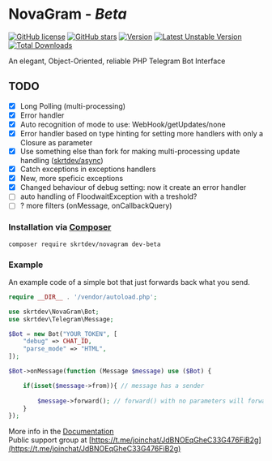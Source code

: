 # __NovaGram__ - _Beta_
[![GitHub license](https://img.shields.io/github/license/skrtdev/NovaGram)](https://github.com/skrtdev/NovaGram/blob/master/LICENSE) [![GitHub stars](https://img.shields.io/github/stars/skrtdev/NovaGram)](https://github.com/skrtdev/NovaGram/stargazers) [![Version](https://poser.pugx.org/skrtdev/novagram/version)](https://github.com/skrtdev/NovaGram/releases) [![Latest Unstable Version](https://poser.pugx.org/skrtdev/novagram/v/unstable)](https://github.com/skrtdev/NovaGram/tree/beta) [![Total Downloads](https://poser.pugx.org/skrtdev/novagram/downloads)](https://packagist.org/packages/skrtdev/novagram)

An elegant, Object-Oriented, reliable PHP Telegram Bot Interface

## TODO

- [x] Long Polling (multi-processing)
- [x] Error handler
- [x] Auto recognition of mode to use: WebHook/getUpdates/none
- [x] Error handler based on type hinting for setting more handlers with only a Closure as parameter  
- [x] Use something else than fork for making multi-processing update handling ([skrtdev/async](https://github.com/skrtdev/php-async))  
- [x] Catch exceptions in exceptions handlers
- [x] New, more speficic exceptions
- [x] Changed behaviour of debug setting: now it create an error handler
- [ ] auto handling of FloodwaitException with a treshold?
- [ ] ? more filters (onMessage, onCallbackQuery)

### Installation via [Composer](https://getcomposer.org)

```
composer require skrtdev/novagram dev-beta
```

### Example
An example code of a simple bot that just forwards back what you send.

```php
require __DIR__ . '/vendor/autoload.php';

use skrtdev\NovaGram\Bot;
use skrtdev\Telegram\Message;

$Bot = new Bot("YOUR_TOKEN", [
    "debug" => CHAT_ID,
    "parse_mode" => "HTML",
]);

$Bot->onMessage(function (Message $message) use ($Bot) {

    if(isset($message->from)){ // message has a sender
        
        $message->forward(); // forward() with no parameters will forward the Message back to the sender
    }
});
```

More info in the [Documentation](https://docs.novagram.ga)  
Public support group at [https://t.me/joinchat/JdBNOEqGheC33G476FiB2g](https://t.me/joinchat/JdBNOEqGheC33G476FiB2g)
